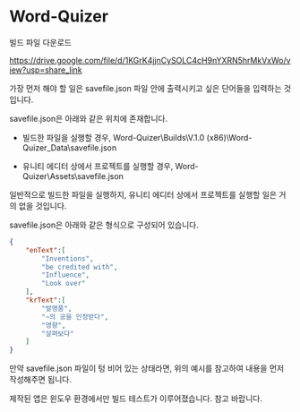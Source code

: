 # Word-Quizer

빌드 파일 다운로드

https://drive.google.com/file/d/1KGrK4jjnCySOLC4cH9nYXRN5hrMkVxWo/view?usp=share_link

가장 먼저 해야 할 일은 savefile.json 파일 안에 출력시키고 싶은 단어들을 입력하는 것입니다.

savefile.json은 아래와 같은 위치에 존재합니다.

- 빌드한 파일을 실행할 경우,
Word-Quizer\Builds\V.1.0 (x86)\Word-Quizer_Data\savefile.json

- 유니티 에디터 상에서 프로젝트를 실행할 경우,
Word-Quizer\Assets\savefile.json

일반적으로 빌드한 파일을 실행하지, 유니티 에디터 상에서 프로젝트를 실행할 일은 거의 없을 것입니다.

savefile.json은 아래와 같은 형식으로 구성되어 있습니다.
```json
{
    "enText":[
        "Inventions", 
        "be credited with", 
        "Influence", 
        "Look over"
    ],
    "krText":[
        "발명품", 
        "~의 공을 인정받다", 
        "영향", 
        "살펴보다"
    ]
}
```

만약 savefile.json 파일이 텅 비어 있는 상태라면, 위의 예시를 참고하여 내용을 먼저 작성해주면 됩니다.

제작된 앱은 윈도우 환경에서만 빌드 테스트가 이루어졌습니다. 참고 바랍니다.



